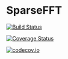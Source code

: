 # SparseFFT

[![Build Status](https://travis-ci.org/klho/SparseFFT.jl.svg?branch=master)](https://travis-ci.org/klho/SparseFFT.jl)

[![Coverage Status](https://coveralls.io/repos/klho/SparseFFT.jl/badge.svg?branch=master&service=github)](https://coveralls.io/github/klho/SparseFFT.jl?branch=master)

[![codecov.io](http://codecov.io/github/klho/SparseFFT.jl/coverage.svg?branch=master)](http://codecov.io/github/klho/SparseFFT.jl?branch=master)
